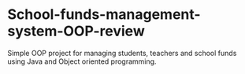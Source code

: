 # School-funds-management-system-OOP-review

Simple OOP project for managing students, teachers and school funds using Java and Object oriented programming.
